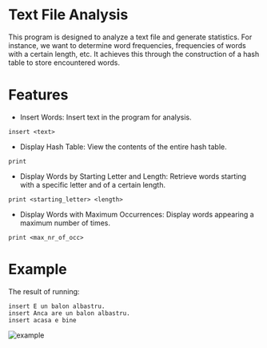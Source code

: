 # Text File Analysis
This program is designed to analyze a text file and generate statistics. For instance, we want to determine word frequencies, frequencies of words with a certain length, etc.
It achieves this through the construction of a hash table to store encountered words.

# Features
* Insert Words: Insert text in the program for analysis.
```
insert <text>
```
* Display Hash Table: View the contents of the entire hash table.
```
print
```
* Display Words by Starting Letter and Length: Retrieve words starting with a specific letter and of a certain length.
```
print <starting_letter> <length>
```
* Display Words with Maximum Occurrences: Display words appearing a maximum number of times.
```
print <max_nr_of_occ>
```

# Example
The result of running:
```
insert E un balon albastru.
insert Anca are un balon albastru.
insert acasa e bine
```
![example](https://iili.io/J1bGmFe.png)
